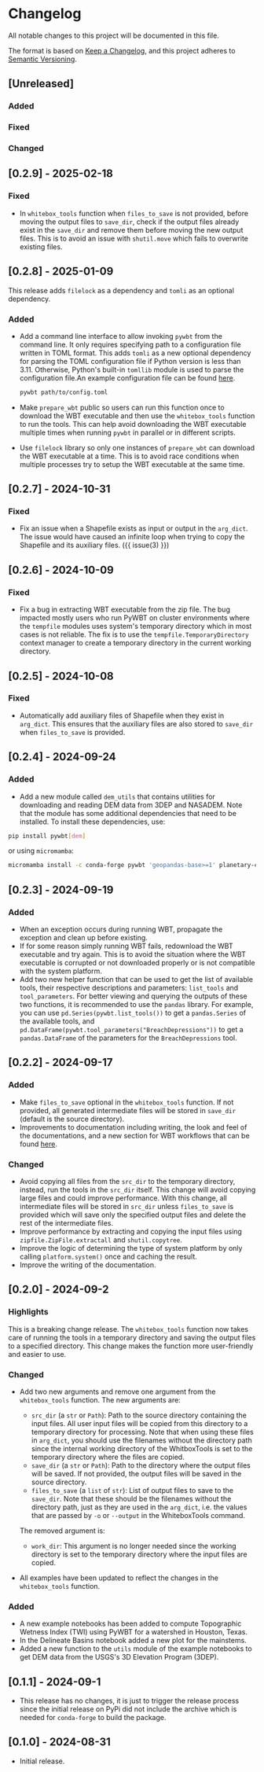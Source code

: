 # Changelog

All notable changes to this project will be documented in this file.

The format is based on [Keep a Changelog](https://keepachangelog.com/en/1.1.0/), and
this project adheres to [Semantic Versioning](https://semver.org/spec/v2.0.0.html).

## [Unreleased]

### Added

### Fixed

### Changed

## [0.2.9] - 2025-02-18

### Fixed

- In `whitebox_tools` function when `files_to_save` is not provided, before moving the
    output files to `save_dir`, check if the output files already exist in the
    `save_dir` and remove them before moving the new output files. This is to avoid an
    issue with `shutil.move` which fails to overwrite existing files.

## [0.2.8] - 2025-01-09

This release adds `filelock` as a dependency and `tomli` as an optional dependency.

### Added

- Add a command line interface to allow invoking `pywbt` from the command line. It only
    requires specifying path to a configuration file written in TOML format. This adds
    `tomli` as a new optional dependency for parsing the TOML configuration file if
    Python version is less than 3.11. Otherwise, Python's built-in `tomllib` module is
    used to parse the configuration file.An example configuration file can be found
    [here](https://raw.githubusercontent.com/cheginit/pywbt/main/tests/config.toml).

    ```bash
    pywbt path/to/config.toml
    ```

- Make `prepare_wbt` public so users can run this function once to download the WBT
    executable and then use the `whitebox_tools` function to run the tools. This can
    help avoid downloading the WBT executable multiple times when running `pywbt` in
    parallel or in different scripts.

- Use `filelock` library so only one instances of `prepare_wbt` can download the WBT
    executable at a time. This is to avoid race conditions when multiple processes try
    to setup the WBT executable at the same time.

## [0.2.7] - 2024-10-31

### Fixed

- Fix an issue when a Shapefile exists as input or output in the `arg_dict`. The issue
    would have caused an infinite loop when trying to copy the Shapefile and its
    auxiliary files. ({{ issue(3) }})

## [0.2.6] - 2024-10-09

### Fixed

- Fix a bug in extracting WBT executable from the zip file. The bug impacted mostly
    users who run PyWBT on cluster environments where the `tempfile` modules uses
    system's temporary directory which in most cases is not reliable. The fix is to use
    the `tempfile.TemporaryDirectory` context manager to create a temporary directory in
    the current working directory.

## [0.2.5] - 2024-10-08

### Fixed

- Automatically add auxiliary files of Shapefile when they exist in `arg_dict`. This
    ensures that the auxiliary files are also stored to `save_dir` when `files_to_save`
    is provided.

## [0.2.4] - 2024-09-24

### Added

- Add a new module called `dem_utils` that contains utilities for downloading and
    reading DEM data from 3DEP and NASADEM. Note that the module has some additional
    dependencies that need to be installed. To install these dependencies, use:

```bash
pip install pywbt[dem]
```

or using `micromamba`:

```bash
micromamba install -c conda-forge pywbt 'geopandas-base>=1' planetary-computer pystac-client rioxarray
```

## [0.2.3] - 2024-09-19

### Added

- When an exception occurs during running WBT, propagate the exception and clean up
    before existing.
- If for some reason simply running WBT fails, redownload the WBT executable and try
    again. This is to avoid the situation where the WBT executable is corrupted or not
    downloaded properly or is not compatible with the system platform.
- Add two new helper function that can be used to get the list of available tools, their
    respective descriptions and parameters: `list_tools` and `tool_parameters`. For
    better viewing and querying the outputs of these two functions, it is recommended to
    use the `pandas` library. For example, you can use `pd.Series(pywbt.list_tools())`
    to get a `pandas.Series` of the available tools, and
    `pd.DataFrame(pywbt.tool_parameters("BreachDepressions"))` to get a
    `pandas.DataFrame` of the parameters for the `BreachDepressions` tool.

## [0.2.2] - 2024-09-17

### Added

- Make `files_to_save` optional in the `whitebox_tools` function. If not provided, all
    generated intermediate files will be stored in `save_dir` (default is the source
    directory).
- Improvements to documentation including writing, the look and feel of the
    documentations, and a new section for WBT workflows that can be found
    [here](https://pywbt.readthedocs.io/latest/workflows).

### Changed

- Avoid copying all files from the `src_dir` to the temporary directory, instead, run
    the tools in the `src_dir` itself. This change will avoid copying large files and
    could improve performance. With this change, all intermediate files will be stored
    in `src_dir` unless `files_to_save` is provided which will save only the specified
    output files and delete the rest of the intermediate files.
- Improve performance by extracting and copying the input files using
    `zipfile.ZipFile.extractall` and `shutil.copytree`.
- Improve the logic of determining the type of system platform by only calling
    `platform.system()` once and caching the result.
- Improve the writing of the documentation.

## [0.2.0] - 2024-09-2

### Highlights

This is a breaking change release. The `whitebox_tools` function now takes care of
running the tools in a temporary directory and saving the output files to a specified
directory. This change makes the function more user-friendly and easier to use.

### Changed

- Add two new arguments and remove one argument from the `whitebox_tools` function. The
    new arguments are:

    - `src_dir` (a `str` or `Path`): Path to the source directory containing the input
        files. All user input files will be copied from this directory to a temporary
        directory for processing. Note that when using these files in `arg_dict`, you
        should use the filenames without the directory path since the internal working
        directory of the WhitboxTools is set to the temporary directory where the files
        are copied.
    - `save_dir` (a `str` or `Path`): Path to the directory where the output files will be
        saved. If not provided, the output files will be saved in the source directory.
    - `files_to_save` (a `list` of `str`): List of output files to save to the `save_dir`.
        Note that these should be the filenames without the directory path, just as they
        are used in the `arg_dict`, i.e. the values that are passed by `-o` or `--output`
        in the WhiteboxTools command.

    The removed argument is:

    - `work_dir`: This argument is no longer needed since the working directory is set to
        the temporary directory where the input files are copied.

- All examples have been updated to reflect the changes in the `whitebox_tools`
    function.

### Added

- A new example notebooks has been added to compute Topographic Wetness Index (TWI)
    using PyWBT for a watershed in Houston, Texas.
- In the Delineate Basins notebook added a new plot for the mainstems.
- Added a new function to the `utils` module of the example notebooks to get DEM data
    from the USGS's 3D Elevation Program (3DEP).

## [0.1.1] - 2024-09-1

- This release has no changes, it is just to trigger the release process since the
    initial release on PyPi did not include the archive which is needed for
    `conda-forge` to build the package.

## [0.1.0] - 2024-08-31

- Initial release.
